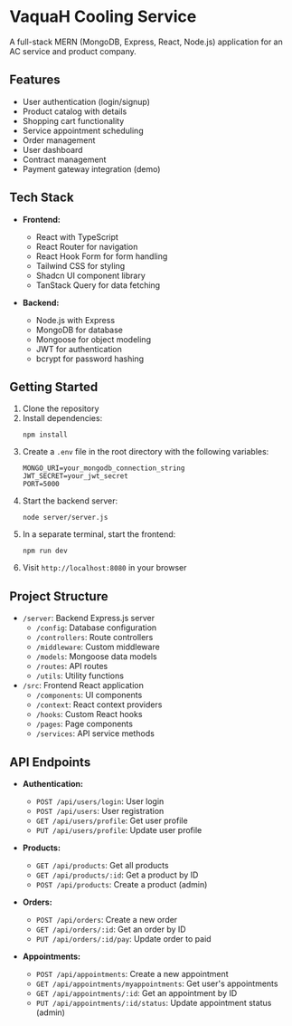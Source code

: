 
# VaquaH Cooling Service

A full-stack MERN (MongoDB, Express, React, Node.js) application for an AC service and product company.

## Features

- User authentication (login/signup)
- Product catalog with details
- Shopping cart functionality
- Service appointment scheduling
- Order management
- User dashboard
- Contract management
- Payment gateway integration (demo)

## Tech Stack

- **Frontend:**
  - React with TypeScript
  - React Router for navigation
  - React Hook Form for form handling
  - Tailwind CSS for styling
  - Shadcn UI component library
  - TanStack Query for data fetching

- **Backend:**
  - Node.js with Express
  - MongoDB for database
  - Mongoose for object modeling
  - JWT for authentication
  - bcrypt for password hashing

## Getting Started

1. Clone the repository
2. Install dependencies:
   ```
   npm install
   ```
3. Create a `.env` file in the root directory with the following variables:
   ```
   MONGO_URI=your_mongodb_connection_string
   JWT_SECRET=your_jwt_secret
   PORT=5000
   ```
4. Start the backend server:
   ```
   node server/server.js
   ```
5. In a separate terminal, start the frontend:
   ```
   npm run dev
   ```
6. Visit `http://localhost:8080` in your browser

## Project Structure

- `/server`: Backend Express.js server
  - `/config`: Database configuration
  - `/controllers`: Route controllers
  - `/middleware`: Custom middleware
  - `/models`: Mongoose data models
  - `/routes`: API routes
  - `/utils`: Utility functions
- `/src`: Frontend React application
  - `/components`: UI components
  - `/context`: React context providers
  - `/hooks`: Custom React hooks
  - `/pages`: Page components
  - `/services`: API service methods

## API Endpoints

- **Authentication:**
  - `POST /api/users/login`: User login
  - `POST /api/users`: User registration
  - `GET /api/users/profile`: Get user profile
  - `PUT /api/users/profile`: Update user profile

- **Products:**
  - `GET /api/products`: Get all products
  - `GET /api/products/:id`: Get a product by ID
  - `POST /api/products`: Create a product (admin)

- **Orders:**
  - `POST /api/orders`: Create a new order
  - `GET /api/orders/:id`: Get an order by ID
  - `PUT /api/orders/:id/pay`: Update order to paid

- **Appointments:**
  - `POST /api/appointments`: Create a new appointment
  - `GET /api/appointments/myappointments`: Get user's appointments
  - `GET /api/appointments/:id`: Get an appointment by ID
  - `PUT /api/appointments/:id/status`: Update appointment status (admin)
